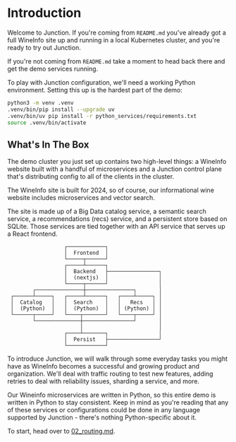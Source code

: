 # Introduction

Welcome to Junction. If you're coming from `README.md` you've already got a full
WineInfo site up and running in a local Kubernetes cluster, and you're ready to
try out Junction.

If you're not coming from `README.md` take a moment to head back there and get
the demo services running.

To play with Junction configuration, we'll need a working Python environment.
Setting this up is the hardest part of the demo:

```bash
python3 -m venv .venv
.venv/bin/pip install --upgrade uv
.venv/bin/uv pip install -r python_services/requirements.txt
source .venv/bin/activate
```

## What's In The Box

The demo cluster you just set up contains two high-level things: a WineInfo
website built with a handful of microservices and a Junction control plane
that's distributing config to all of the clients in the cluster.

The WineInfo site is built for 2024, so of course, our informational wine
website includes microservices and vector search.

The site is made up of a Big Data catalog service, a semantic search service, a
recommendations (recs) service, and a persistent store based on SQLite. 
Those services are tied together with an API service that serves up a React
frontend.

```text
                  ┌────────────┐
                  │  Frontend  │
                  └─────┬──────┘
                  ┌─────┴──────┐
                  │  Backend   ├────────────────┐
                  │  (nextjs)  │                │
                  └─────┬──────┘                │
        ┌───────────────┼───────────────┐       │
 ┌──────┴─────┐   ┌─────┴──────┐   ┌────┴─────┐ │
 │  Catalog   │   │  Search    │   │   Recs   │ │
 │  (Python)  │   │  (Python)  │   │ (Python) │ │
 └──────┬─────┘   └────┬───────┘   └────┬─────┘ │
        └──────────────┼────────────────┘       │
                       │                        │
                  ┌────┴───────┐                │
                  │  Persist   ├────────────────┘
                  └────────────┘
```

To introduce Junction, we will walk through some everyday tasks you might
have as WineInfo becomes a successful and growing product and organization.
We'll deal with traffic routing to test new features, adding retries to deal
with reliability issues, sharding a service, and more.

Our Wineinfo microservices are written in Python, so this entire demo
is written in Python to stay consistent. Keep in mind as you're reading
that any of these services or configurations could be done in any
language supported by Junction - there's nothing Python-specific about it.

To start, head over to [02_routing.md](02_routing.md).
